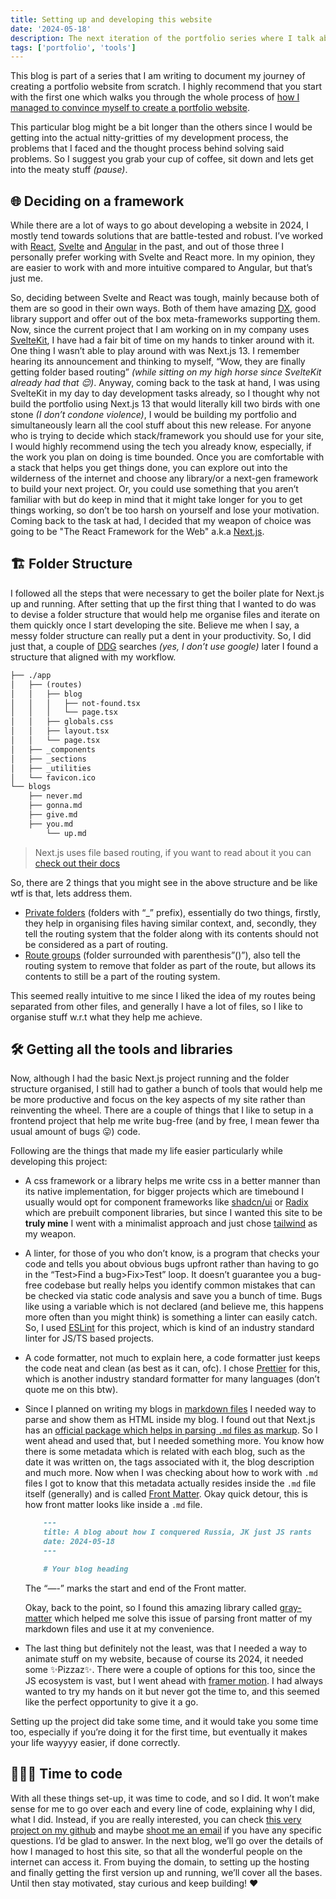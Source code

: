 ```yaml
---
title: Setting up and developing this website
date: '2024-05-18'
description: The next iteration of the portfolio series where I talk about choosing the tech stack for my website and the thought process behind it.
tags: ['portfolio', 'tools']
---
```


This blog is part of a series that I am writing to document my journey of creating a portfolio website from scratch. I highly recommend that you start with the first one which walks you through the whole process of [how I managed to convince myself to create a portfolio website](/blogs/building_portfolio_1).

This particular blog might be a bit longer than the others since I would be getting into the actual nitty-gritties of my development process, the problems that I faced and the thought process behind solving said problems. So I suggest you grab your cup of coffee, sit down and lets get into the meaty stuff _(pause)_.

## 🌐 Deciding on a framework

While there are a lot of ways to go about developing a website in 2024, I mostly tend towards solutions that are battle-tested and robust. I’ve worked with [React](https://react.dev/), [Svelte](https://svelte.dev/) and [Angular](https://angular.io/) in the past, and out of those three I personally prefer working with Svelte and React more. In my opinion, they are easier to work with and more intuitive compared to Angular, but that’s just me.

So, deciding between Svelte and React was tough, mainly because both of them are so good in their own ways. Both of them have amazing [DX](https://github.blog/2023-06-08-developer-experience-what-is-it-and-why-should-you-care/), good library support and offer out of the box meta-frameworks supporting them. Now, since the current project that I am working on in my company uses [SvelteKit](https://kit.svelte.dev/), I have had a fair bit of time on my hands to tinker around with it. One thing I wasn’t able to play around with was Next.js 13. I remember hearing its announcement and thinking to myself, “Wow, they are finally getting folder based routing” _(while sitting on my high horse since SvelteKit already had that 😌)_. Anyway, coming back to the task at hand, I was using SvelteKit in my day to day development tasks already, so I thought why not build the portfolio using Next.js 13 that would literally kill two birds with one stone _(I don’t condone violence)_, I would be building my portfolio and simultaneously learn all the cool stuff about this new release. For anyone who is trying to decide which stack/framework you should use for your site, I would highly recommend using the tech you already know, especially, if the work you plan on doing is time bounded. Once you are comfortable with a stack that helps you get things done, you can explore out into the wilderness of the internet and choose any library/or a next-gen framework to build your next project. Or, you could use something that you aren’t familiar with but do keep in mind that it might take longer for you to get things working, so don’t be too harsh on yourself and lose your motivation. Coming back to the task at had, I decided that my weapon of choice was going to be "The React Framework for the Web" a.k.a [Next.js](https://nextjs.org/).

## 🏗️ Folder Structure

I followed all the steps that were necessary to get the boiler plate for Next.js up and running. After setting that up the first thing that I wanted to do was to devise a folder structure that would help me organise files and iterate on them quickly once I start developing the site. Believe me when I say, a messy folder structure can really put a dent in your productivity. So, I did just that, a couple of [DDG](https://duckduckgo.com/) searches _(yes, I don’t use google)_ later I found a structure that aligned with my workflow.

```txt
├── ./app
│   ├── (routes)
│   │   ├── blog
│   │   │   ├── not-found.tsx
│   │   │   └── page.tsx
│   │   ├── globals.css
│   │   ├── layout.tsx
│   │   └── page.tsx
│   ├── _components
│   ├── _sections
│   ├── _utilities
│   └── favicon.ico
└── blogs
    ├── never.md
    ├── gonna.md
    ├── give.md
    ├── you.md
        └── up.md
```

> Next.js uses file based routing, if you want to read about it you can [check out their docs](https://nextjs.org/docs/app/building-your-application/routing)

So, there are 2 things that you might see in the above structure and be like wtf is that, lets address them.

- [Private folders](https://nextjs.org/docs/app/building-your-application/routing/colocation#private-folders) (folders with “\_” prefix), essentially do two things, firstly, they help in organising files having similar context, and, secondly, they tell the routing system that the folder along with its contents should not be considered as a part of routing.
- [Route groups](https://nextjs.org/docs/app/building-your-application/routing/colocation#route-groups) (folder surrounded with parenthesis”()”), also tell the routing system to remove that folder as part of the route, but allows its contents to still be a part of the routing system.

This seemed really intuitive to me since I liked the idea of my routes being separated from other files, and generally I have a lot of files, so I like to organise stuff w.r.t what they help me achieve.

## 🛠️ Getting all the tools and libraries

Now, although I had the basic Next.js project running and the folder structure organised, I still had to gather a bunch of tools that would help me be more productive and focus on the key aspects of my site rather than reinventing the wheel. There are a couple of things that I like to setup in a frontend project that help me write bug-free (and by free, I mean fewer tha usual amount of bugs 😛) code.

Following are the things that made my life easier particularly while developing this project:

- A css framework or a library helps me write css in a better manner than its native implementation, for bigger projects which are timebound I usually would opt for component frameworks like [shadcn/ui](https://ui.shadcn.com/) or [Radix](https://www.radix-ui.com/) which are prebuilt component libraries, but since I wanted this site to be **truly mine** I went with a minimalist approach and just chose [tailwind](https://tailwindcss.com/) as my weapon.
- A linter, for those of you who don’t know, is a program that checks your code and tells you about obvious bugs upfront rather than having to go in the “Test>Find a bug>Fix>Test” loop. It doesn’t guarantee you a bug-free codebase but really helps you identify common mistakes that can be checked via static code analysis and save you a bunch of time. Bugs like using a variable which is not declared (and believe me, this happens more often than you might think) is something a linter can easily catch. So, I used [ESLint](https://eslint.org/) for this project, which is kind of an industry standard linter for JS/TS based projects.
- A code formatter, not much to explain here, a code formatter just keeps the code neat and clean (as best as it can, ofc). I chose [Prettier](https://prettier.io/) for this, which is another industry standard formatter for many languages (don’t quote me on this btw).
- Since I planned on writing my blogs in [markdown files](https://www.markdownguide.org/getting-started/) I needed way to parse and show them as HTML inside my blog. I found out that Next.js has an [official package which helps in parsing `.md` files as markup](https://nextjs.org/docs/app/building-your-application/configuring/mdx). So I went ahead and used that, but I needed something more. You know how there is some metadata which is related with each blog, such as the date it was written on, the tags associated with it, the blog description and much more. Now when I was checking about how to work with `.md` files I got to know that this metadata actually resides inside the `.md` file itself (generally) and is called [Front Matter](https://daily-dev-tips.com/posts/what-exactly-is-frontmatter/). Okay quick detour, this is how front matter looks like inside a `.md` file.

  ```markdown
      ---
      title: A blog about how I conquered Russia, JK just JS rants
      date: 2024-05-18
      ---

      # Your blog heading
  ```

  The “—-” marks the start and end of the Front matter.

  Okay, back to the point, so I found this amazing library called [gray-matter](https://github.com/jonschlinkert/gray-matter) which helped me solve this issue of parsing front matter of my markdown files and use it at my convenience.

- The last thing but definitely not the least, was that I needed a way to animate stuff on my website, because of course its 2024, it needed some ✨Pizzaz✨. There were a couple of options for this too, since the JS ecosystem is vast, but I went ahead with [framer motion](https://www.framer.com/motion/introduction/). I had always wanted to try my hands on it but never got the time to, and this seemed like the perfect opportunity to give it a go.

Setting up the project did take some time, and it would take you some time too, especially if you’re doing it for the first time, but eventually it makes your life wayyyy easier, if done correctly.

## 👨🏽‍💻 Time to code

With all these things set-up, it was time to code, and so I did. It won’t make sense for me to go over each and every line of code, explaining why I did, what I did. Instead, if you are really interested, you can check [this very project on my github](https://github.com/souvikmishra/portfolio) and maybe [shoot me an email](mailto:mishra.souvik911@gmail.com) if you have any specific questions. I’d be glad to answer.
In the next blog, we’ll go over the details of how I managed to host this site, so that all the wonderful people on the internet can access it. From buying the domain, to setting up the hosting and finally getting the first version up and running, we’ll cover all the bases. Until then stay motivated, stay curious and keep building! ❤️
